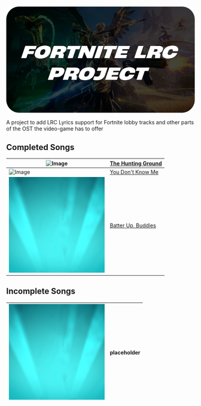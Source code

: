 ![Banner Image](/banner.png)

A project to add LRC Lyrics support for Fortnite lobby tracks and other parts of the OST the video-game has to offer

## Completed Songs

| ![Image](https://static.wikia.nocookie.net/fortnite/images/3/3e/The_Hunting_Ground_%28Cover_Art%29_-_Music_-_Fortnite.png/revision/latest?cb=20240308190845) | [The Hunting Ground](/lyrics/hunting-ground.lrc) |
|---|---|
| ![Image](https://static.wikia.nocookie.net/fortnite/images/f/fc/You_Don%27t_Know_Me_%28Cover_Art%29_-_Music_-_Fortnite.png/revision/latest?cb=20231203105724) | [You Don't Know Me](/yrics/mystery.lrc) |
| ![Image](/latest.png) | [Batter Up, Buddies](/lyrics/batter.lrc) |


## Incomplete Songs

| ![Image](/latest.png) | placeholder |
|---|---|
